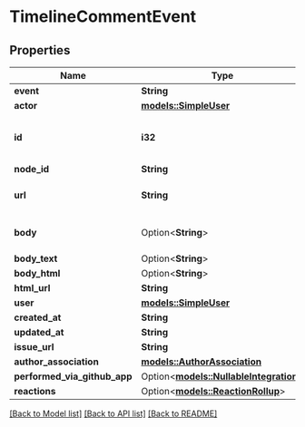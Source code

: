 # TimelineCommentEvent

## Properties

Name | Type | Description | Notes
------------ | ------------- | ------------- | -------------
**event** | **String** |  | 
**actor** | [**models::SimpleUser**](simple-user.md) |  | 
**id** | **i32** | Unique identifier of the issue comment | 
**node_id** | **String** |  | 
**url** | **String** | URL for the issue comment | 
**body** | Option<**String**> | Contents of the issue comment | [optional]
**body_text** | Option<**String**> |  | [optional]
**body_html** | Option<**String**> |  | [optional]
**html_url** | **String** |  | 
**user** | [**models::SimpleUser**](simple-user.md) |  | 
**created_at** | **String** |  | 
**updated_at** | **String** |  | 
**issue_url** | **String** |  | 
**author_association** | [**models::AuthorAssociation**](author-association.md) |  | 
**performed_via_github_app** | Option<[**models::NullableIntegration**](nullable-integration.md)> |  | [optional]
**reactions** | Option<[**models::ReactionRollup**](reaction-rollup.md)> |  | [optional]

[[Back to Model list]](../README.md#documentation-for-models) [[Back to API list]](../README.md#documentation-for-api-endpoints) [[Back to README]](../README.md)


